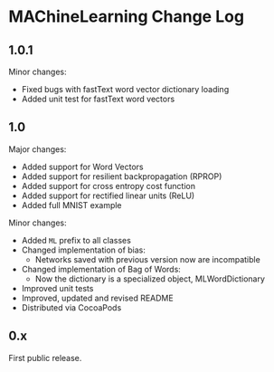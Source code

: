 # MAChineLearning Change Log


## 1.0.1

Minor changes:

- Fixed bugs with fastText word vector dictionary loading
- Added unit test for fastText word vectors


## 1.0

Major changes:

- Added support for Word Vectors
- Added support for resilient backpropagation (RPROP)
- Added support for cross entropy cost function
- Added support for rectified linear units (ReLU)
- Added full MNIST example

Minor changes:

- Added `ML` prefix to all classes
- Changed implementation of bias:
  - Networks saved with previous version now are incompatible
- Changed implementation of Bag of Words:
  - Now the dictionary is a specialized object, MLWordDictionary
- Improved unit tests
- Improved, updated and revised README
- Distributed via CocoaPods


## 0.x

First public release.

